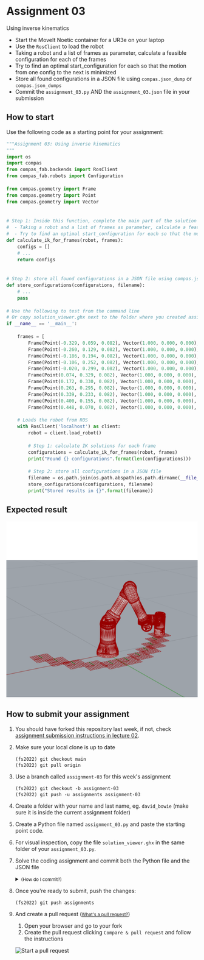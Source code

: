 # Assignment 03

Using inverse kinematics

* Start the MoveIt Noetic container for a UR3e on your laptop
* Use the `RosClient` to load the robot
* Taking a robot and a list of frames as parameter, calculate a feasible configuration for each of the frames
* Try to find an optimal start_configuration for each so that the motion from one config to the next is minimized
* Store all found configurations in a JSON file using `compas.json_dump` or `compas.json_dumps`
* Commit the `assignment_03.py` AND the `assignment_03.json` file in your submission

## How to start

Use the following code as a starting point for your assignment:

```python
"""Assignment 03: Using inverse kinematics
"""
import os
import compas
from compas_fab.backends import RosClient
from compas_fab.robots import Configuration

from compas.geometry import Frame
from compas.geometry import Point
from compas.geometry import Vector


# Step 1: Inside this function, complete the main part of the solution for the assignment:
#  - Taking a robot and a list of frames as parameter, calculate a feasible configuration for each of the frames
#  - Try to find an optimal start_configuration for each so that the motion from one config to the next is minimized
def calculate_ik_for_frames(robot, frames):
    configs = []
    # ...
    return configs


# Step 2: store all found configurations in a JSON file using compas.json_dump or compas.json_dumps
def store_configurations(configurations, filename):
    # ...
    pass

# Use the following to test from the command line
# Or copy solution_viewer.ghx next to the folder where you created assignment_03.py to visualize the same in Grasshopper
if __name__ == '__main__':

    frames = [
        Frame(Point(-0.329, 0.059, 0.082), Vector(1.000, 0.000, 0.000), Vector(0.000, -1.000, 0.000)),
        Frame(Point(-0.260, 0.129, 0.082), Vector(1.000, 0.000, 0.000), Vector(0.000, -1.000, 0.000)),
        Frame(Point(-0.186, 0.194, 0.082), Vector(1.000, 0.000, 0.000), Vector(0.000, -1.000, 0.000)),
        Frame(Point(-0.106, 0.252, 0.082), Vector(1.000, 0.000, 0.000), Vector(0.000, -1.000, 0.000)),
        Frame(Point(-0.020, 0.299, 0.082), Vector(1.000, 0.000, 0.000), Vector(0.000, -1.000, 0.000)),
        Frame(Point(0.074, 0.329, 0.082), Vector(1.000, 0.000, 0.000), Vector(0.000, -1.000, 0.000)),
        Frame(Point(0.172, 0.330, 0.082), Vector(1.000, 0.000, 0.000), Vector(0.000, -1.000, 0.000)),
        Frame(Point(0.263, 0.295, 0.082), Vector(1.000, 0.000, 0.000), Vector(0.000, -1.000, 0.000)),
        Frame(Point(0.339, 0.233, 0.082), Vector(1.000, 0.000, 0.000), Vector(0.000, -1.000, 0.000)),
        Frame(Point(0.400, 0.155, 0.082), Vector(1.000, 0.000, 0.000), Vector(0.000, -1.000, 0.000)),
        Frame(Point(0.448, 0.070, 0.082), Vector(1.000, 0.000, 0.000), Vector(0.000, -1.000, 0.000))]

    # Loads the robot from ROS
    with RosClient('localhost') as client:
        robot = client.load_robot()

        # Step 1: calculate IK solutions for each frame
        configurations = calculate_ik_for_frames(robot, frames)
        print("Found {} configurations".format(len(configurations)))

        # Step 2: store all configurations in a JSON file
        filename = os.path.join(os.path.abspath(os.path.dirname(__file__)), 'assignment_03.json')
        store_configurations(configurations, filename)
        print("Stored results in {}".format(filename))
```

## Expected result

![The result](robot_ik.png)

## How to submit your assignment

1. You should have forked this repository last week, if not, check [assignment submission instructions in lecture 02](../../lecture_02/assignment_01#how-to-submit-your-assignment).
2. Make sure your local clone is up to date

       (fs2022) git checkout main
       (fs2022) git pull origin

3. Use a branch called `assignment-03` for this week's assignment

       (fs2022) git checkout -b assignment-03
       (fs2022) git push -u assignments assignment-03

4. Create a folder with your name and last name, eg. `david_bowie` (make sure it is inside the current assignment folder)
5. Create a Python file named `assignment_03.py` and paste the starting point code.
6. For visual inspection, copy the file `solution_viewer.ghx` in the same folder of your `assignment_03.py`.
6. Solve the coding assignment and commit both the Python file and the JSON file
    <details><summary><small>(How do I commit?)</small></summary>
    <p>

    Usually, commits are done from a visual client or VS code,
    but you can also commit your changes from the command line:

       (fs2022) git add lecture_04/assignment_03/david_bowie/\* && git commit -m "hello world"

    
    </p>
    </details>

8. Once you're ready to submit, push the changes:

       (fs2022) git push assignments

9. And create a pull request (<small>[What's a pull request?](https://docs.github.com/en/pull-requests/collaborating-with-pull-requests/proposing-changes-to-your-work-with-pull-requests/about-pull-requests)</small>)

    1. Open your browser and go to your fork
    2. Create the pull request clicking `Compare & pull request` and follow the instructions

    ![Start a pull request](../../.github/pull-request.png)
